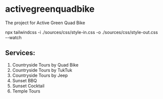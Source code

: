 # activegreenquadbike
The project for Active Green Quad Bike

npx tailwindcss -i ./sources/css/style-in.css -o ./sources/css/style-out.css --watch


Services:
------------------
1. Countryside Tours by Quad Bike
2. Countryside Tours by TukTuk
3. Countryside Tours by Jeep
4. Sunset BBQ
5. Sunset Cocktail
6. Temple Tours